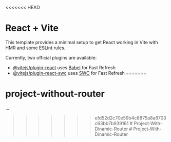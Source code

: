 <<<<<<< HEAD
# React + Vite

This template provides a minimal setup to get React working in Vite with HMR and some ESLint rules.

Currently, two official plugins are available:

- [@vitejs/plugin-react](https://github.com/vitejs/vite-plugin-react/blob/main/packages/plugin-react/README.md) uses [Babel](https://babeljs.io/) for Fast Refresh
- [@vitejs/plugin-react-swc](https://github.com/vitejs/vite-plugin-react-swc) uses [SWC](https://swc.rs/) for Fast Refresh
=======
# project-without-router
...
>>>>>>> efd52d2c70e59b4c8875a8a6703c63bb7b939161
#   P r o j e c t - W i t h - D i n a m i c - R o u t e r  
 #   P r o j e c t - W i t h - D i n a m i c - R o u t e r  
 